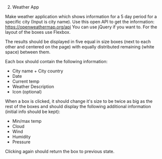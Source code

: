 2. Weather App

Make weather application which shows information for a 5 day period for a specific city (Input is city name).
Use this open API to get the information: https://openweathermap.org/api
You can use jQuery if you want to.
For the layout of the boxes use Flexbox.

The results should be displayed in five equal in size boxes (next to each other and centered on the page) 
with equally distributed remaining (white space) between them. 

Each box should contain the following information:
- City name + City country
- Date
- Current temp
- Weather Description
- Icon (optional)

When a box is clicked, it should change it's size to be twice as big as the rest of the boxes 
and should display the following additional information (initial info should be kept):
- Min/max temp
- Cloud
- Wind
- Humidity 
- Pressure

Clicking again should return the box to previous state.